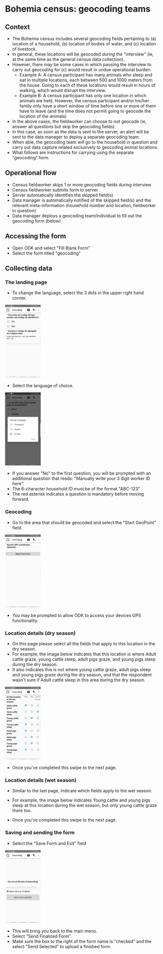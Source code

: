 # Bohemia census: geocoding teams

## Context

- The Bohemia census includes several geocoding fields pertaining to (a) location of a household, (b) location of bodies of water, and (c) location of livestock.  
- In general, these locations will be geocoded _during_ the "interview" (ie, at the same time as the general census data collection).  
- However, there may be some cases in which pausing the interview to carry out geocoding for (c) would result in undue operational burden.  
  - Example A: A census participant has many animals who sleep and eat in multiple locations, each between 500 and 1000 meters from the house. Going to each of these locations would result in hours of walking, which would disrupt the interview.
  - Example B: A census participant has only one location in which animals are held. However, the census participant and/or his/her family only have a short window of time before one or more of them have to leave (and the time does not permit going to geocode the location of the animals)
- In the above cases, the fieldworker can choose to _not_ geocode (ie, answer all questions but skip the geocoding fields).
- In this case, as soon as the data is sent to the server, an alert will be sent to the data manager to deploy a separate geocoding team.
- When able, the geocoding team will go to the household in question and carry out data capture related exclusively to geocoding animal locations.
- What follows are instructions for carrying using the separate "geocoding" form.


## Operational flow

- Census fieldworker skips 1 or more geocoding fields during interview
- Census fieldworker submits form to server
- Server automatically identifies the skipped field(s)
- Data manager is automatically notified of the skipped field(s) and the relevant meta-information (household number and location, fieldworker in question)
- Data manager deploys a geocoding team/individual to fill out the geocoding form (below)

## Accessing the form

- Open ODK and select "Fill Blank Form"
- Select the form titled "geocoding"

## Collecting data

### The landing page

- To change the language, select the 3 dots in the upper right hand corner.

<img src="img/first_page_swahili.jpg" height="240">


- Select the language of choice.

<img src="img/language.jpg" height="240">


- If you answer "No" to the first question, you will be prompted with an additional question that reads: "Manually write your 3 digit worker ID here".
- The 6-character household ID must be of the format "ABC-123"
- The red asterisk indicates a question is mandatory before moving forward.

### Geocoding

- Go to the area that should be geocoded and select the "Start GeoPoint" field.

<img src="img/geo.jpg" height="240">


- You may be prompted to allow ODK to access your devices GPS functionality.

### Location details (dry season)

- On this page please select all the fields that apply to this location in the dry season.
- For example, the image below indicates that this location is where Adult cattle graze, young cattle sleep, adult pigs graze, and young pigs sleep during the dry season.
 - It also indicates this is not where young cattle graze, adult pigs sleep and young pigs graze during the dry season, and that the respondent wasn't sure if Adult cattle sleep in this area during the dry season.

 <img src="img/dry_season.jpg" height="240">


- Once you've completed this swipe to the next page.


### Location details (wet season)

- Similar to the last page, indicate which fields apply to the wet season.
- For example, the image below indicates Young cattle and young pigs sleep at this location during the wet season, but only young cattle graze there too.

- Once you've completed this swipe to the next page.



### Saving and sending the form

- Select the "Save Form and Exit" field

 <img src="img/save.jpg" height="240">


- This will bring you back to the main menu.
- Select "Send Finalized Form".
- Make sure the box to the right of the form name is "checked" and the select "Send Selected" to upload a finished form.
